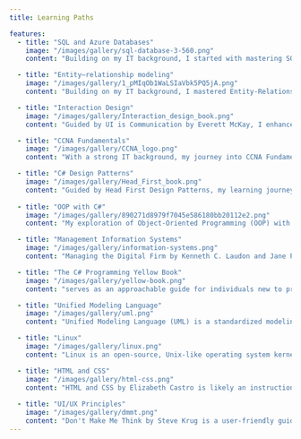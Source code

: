 ```yaml
---
title: Learning Paths

features:
  - title: "SQL and Azure Databases" 
    image: "/images/gallery/sql-database-3-560.png"
    content: "Building on my IT background, I started with mastering SQL fundamentals. I then delved into advanced topics such as joins, subqueries, indexing, and optimization techniques. Expanding my expertise to Azure Databases, I learned to deploy, manage, and scale databases using Azure SQL Database and Azure Cosmos DB. This included understanding cloud-specific features like automated backups, security configurations, and performance tuning. Combining SQL proficiency with Azure's robust platform has significantly enhanced my database management and cloud computing skills."

  - title: "Entity–relationship modeling" 
    image: "/images/gallery/1_pMIqOb1WaLSIaVbk5PQ5jA.png"
    content: "Building on my IT background, I mastered Entity-Relationship Diagram (ERD) modeling to enhance my database design skills. I learned to create precise ERDs, representing database structures clearly and ensuring data integrity. This expertise allowed me to translate business requirements into robust and scalable database schemas, facilitating efficient communication with stakeholders and developers. My proficiency in ERD modeling has become a key asset in designing effective database solutions."

  - title: "Interaction Design" 
    image: "/images/gallery/Interaction_design_book.png"
    content: "Guided by UI is Communication by Everett McKay, I enhanced my interaction design skills by focusing on UI as a medium of communication. The book taught me to see every interface element as part of a dialogue with the user, emphasizing clarity, simplicity, and user-centered design. I mastered visual language techniques, prioritizing user needs to create intuitive and accessible interfaces. This approach has profoundly improved my design capabilities."

  - title: "CCNA Fundamentals" 
    image: "/images/gallery/CCNA_logo.png"
    content: "With a strong IT background, my journey into CCNA Fundamentals involved mastering core networking concepts, including IP addressing, subnetting, and routing protocols. Hands-on labs and simulations were instrumental in applying theoretical knowledge to real-world scenarios. This rigorous training solidified my understanding of networking principles, preparing me for advanced topics and practical applications in the field."

  - title: "C# Design Patterns" 
    image: "/images/gallery/Head_First_book.png"
    content: "Guided by Head First Design Patterns, my learning journey in C# design patterns was transformative. The book’s engaging and visual approach helped me understand and implement essential design patterns like Singleton, Observer, and Factory. I practiced applying these patterns to solve common design problems, enhancing my ability to write maintainable and scalable code. This experience has improved my software design skills and deepened my understanding of best practices in C# development."
  
  - title: "OOP with C#" 
    image: "/images/gallery/890271d8979f7045e586180bb20112e2.png"
    content: "My exploration of Object-Oriented Programming (OOP) with C# started with understanding the core principles of encapsulation, inheritance, polymorphism, and abstraction. I designed and implemented classes, managed objects, and utilized interfaces. Through practical projects and coding exercises, I applied these concepts, leading to a deep grasp of structuring robust, reusable, and efficient code in C#. This journey has significantly enhanced my programming skills and software development capabilities."

  - title: "Management Information Systems"
    image: "/images/gallery/information-systems.png"
    content: "Managing the Digital Firm by Kenneth C. Laudon and Jane P. Laudon is a comprehensive guide that explores the pivotal role of information systems in contemporary business management. The book covers a wide range of topics, including the strategic utilization of digital technologies to enhance decision-making, streamline business processes, and gain a competitive advantage. With a focus on practical examples and case studies, the authors illustrate how organizations can leverage information systems to meet their objectives and adapt to the dynamic challenges of the digital age. The book addresses current issues such as e-commerce, big data, and cloud computing, providing readers with valuable insights into the strategic application of technology in the corporate landscape."

  - title: "The C# Programming Yellow Book"
    image: "/images/gallery/yellow-book.png"
    content: "serves as an approachable guide for individuals new to programming and those specifically interested in learning C#. The book focuses on providing a solid foundation in programming concepts, using C# as the language of instruction. Rob Miles takes a hands-on and practical approach, offering exercises and examples to reinforce key principles. The Yellow Book is known for its friendly and accessible style, making it suitable for beginners without prior programming experience. It covers essential topics such as variables, control structures, object-oriented programming, and more, making it a valuable resource for those looking to start their journey into C# development."

  - title: "Unified Modeling Language"
    image: "/images/gallery/uml.png"
    content: "Unified Modeling Language (UML) is a standardized modeling language in the field of software engineering. It provides a graphical notation for representing the design and structure of software systems, helping in the visualization, specification, construction, and documentation of complex software architectures. UML was developed by the Object Management Group (OMG) to unify various modeling approaches and provide a common language for software developers, analysts, and system architects. The language includes a set of diagrams and notations to represent different aspects of a system, such as classes, objects, relationships, behaviors, and more. UML is widely used in the software development industry as a powerful tool to communicate and document the design and structure of software systems throughout the software development life cycle."

  - title: "Linux"
    image: "/images/gallery/linux.png"
    content: "Linux is an open-source, Unix-like operating system kernel first created by Linus Torvalds in 1991. It serves as the core component of various Linux-based operating systems, known as distributions (distros). Linux is renowned for its stability, security, and flexibility. It supports a diverse range of hardware architectures and is widely used in servers, embedded systems, and as an alternative to proprietary operating systems on personal computers. One of its defining features is the use of a monolithic kernel that manages system resources efficiently. Linux has a robust community of developers and users who contribute to its ongoing development and share a philosophy of free and open-source software. Various distributions, such as Ubuntu, Debian, and Red Hat, package the Linux kernel with additional software to create complete operating systems suitable for different purposes."

  - title: "HTML and CSS"
    image: "/images/gallery/html-css.png"
    content: "HTML and CSS by Elizabeth Castro is likely an instructional guide that covers the essentials of web development using HTML and CSS. Castro is known for her clear and beginner-friendly writing style. The book is likely designed to help readers, especially beginners, understand the fundamentals of HTML (Hypertext Markup Language) and CSS (Cascading Style Sheets). Topics may include creating and structuring web pages, styling content, and understanding the interplay between HTML and CSS for effective web design. The book may also include practical examples, exercises, and tips to facilitate hands-on learning."
   
  - title: "UI/UX Principles"
    image: "/images/gallery/dmmt.png"
    content: "Don't Make Me Think by Steve Krug is a user-friendly guide to web usability and design. The central theme revolves around the principle that a well-designed website should be intuitive and require minimal cognitive effort from users. Krug emphasizes the importance of clarity, simplicity, and eliminating unnecessary complexities in web design. The book provides practical advice on creating easily navigable websites, optimizing visual hierarchy, and conducting user testing to ensure an optimal user experience. Krug's approach is pragmatic and user-centric, making it accessible to both designers and non-designers alike. The book's title encapsulates its key message a good website should be so intuitive that users can effortlessly navigate and interact with it without having to think too much."
---
```


